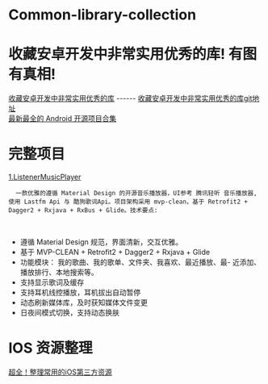 # Common-library-collection
# 收藏安卓开发中非常实用优秀的库! 有图有真相!
[收藏安卓开发中非常实用优秀的库](https://juejin.im/entry/590c2538a22b9d0058e90f58) ------
[收藏安卓开发中非常实用优秀的库git地址](https://github.com/Blizzard-liu/AndroidUtils)
<br>
[最新最全的 Android 开源项目合集](https://juejin.im/entry/5908235861ff4b0066dc924a)


# 完整项目
[1.ListenerMusicPlayer](https://github.com/hefuyicoder/ListenerMusicPlayer)
<br>
```
  一款优雅的遵循 Material Design 的开源音乐播放器，UI参考 腾讯轻听 音乐播放器,使用 Lastfm Api 与 酷狗歌词Api。项目架构采用 mvp-clean，基于 Retrofit2 + Dagger2 + Rxjava + RxBus + Glide。技术要点:
```
<br>
          
 * 遵循 Material Design 规范，界面清新，交互优雅。 <br>  
 * 基于 MVP-CLEAN + Retrofit2 + Dagger2 + Rxjava + Glide <br>  
 * 功能模块： 我的歌曲、我的歌单、文件夹、我喜欢、最近播放、最- 近添加、播放排行、本地搜索等。<br>  
 * 支持显示歌词及缓存<br>  
 * 支持耳机线控播放，耳机拔出自动暂停<br>  
 * 动态刷新媒体库，及时获知媒体文件变更<br>  
 * 日夜间模式切换，支持动态换肤<br>  
 
 
 
 
 # IOS 资源整理
 [超全！整理常用的iOS第三方资源](http://www.cocoachina.com/ios/20160121/14988.html)
